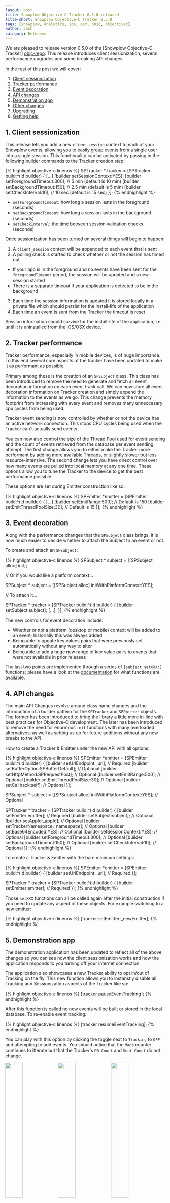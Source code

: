 ```yaml
---
layout: post
title: Snowplow Objective-C Tracker 0.5.0 released
title-short: Snowplow Objective-C Tracker 0.5.0
tags: [snowplow, analytics, ios, osx, objc, objectivec]
author: Josh
category: Releases
---
```


We are pleased to release version 0.5.0 of the [Snowplow Objective-C Tracker] [objc-repo].  This release introduces client sessionization, several performance upgrades and some breaking API changes.

In the rest of this post we will cover:

1. [Client sessionization](/blog/2015/09/03/snowplow-objective-c-tracker-0.5.0-released/#sessionization)
2. [Tracker performance](/blog/2015/09/03/snowplow-objective-c-tracker-0.5.0-released/#tracker-performance)
3. [Event decoration](/blog/2015/09/03/snowplow-objective-c-tracker-0.5.0-released/#event-decoration)
4. [API changes](/blog/2015/09/03/snowplow-objective-c-tracker-0.5.0-released/#api-changes)
5. [Demonstration app](/blog/2015/09/03/snowplow-objective-c-tracker-0.5.0-released/#demo)
6. [Other changes](/blog/2015/09/03/snowplow-objective-c-tracker-0.5.0-released/#changes)
7. [Upgrading](/blog/2015/09/03/snowplow-objective-c-tracker-0.5.0-released/#upgrading)
8. [Getting help](/blog/2015/09/03/snowplow-objective-c-tracker-0.5.0-released/#help)

<!--more-->

<h2><a name="sessionization">1. Client sessionization</a></h2>

This release lets you add a new `client_session` context to each of your Snowplow events, allowing you to easily group events from a single user into a single session. This functionality can be activated by passing in the following builder commands to the Tracker creation step:

{% highlight objective-c linenos %}
SPTracker * tracker = [SPTracker build:^(id<SPTrackerBuilder> builder) {
  [...]
  [builder setSessionContext:YES];
  [builder setForegroundTimeout:300]; // 5 min   (default is 10 min)
  [builder setBackgroundTimeout:150]; // 2.5 min (default is 5 min)
  [builder setCheckInterval:10]; // 10 sec (default is 15 sec)
}];
{% endhighlight %}

* `setForegroundTimeout`: how long a session lasts in the foreground (seconds)
* `setBackgroundTimeout`: how long a session lasts in the background (seconds)
* `setCheckInterval`: the time between session validation checks (seconds)

Once sessionization has been turned on several things will begin to happen:

1. A `client_session` context will be appended to each event that is sent
2. A polling check is started to check whether or not the session has timed out
  - If your app is in the foreground and no events have been sent for the `foregroundTimeout` period, the session will be updated and a new session started
  - There is a separate timeout if your application is detected to be in the background
3. Each time the session information is updated it is stored locally in a private file which should persist for the install-life of the application
4. Each time an event is sent from the Tracker the timeout is reset

Session information should survive for the install-life of the application, i.e. until it is uninstalled from the iOS/OSX device.

<h2><a name="tracker-performance">2. Tracker performance</a></h2>

Tracker performance, especially in mobile devices, is of huge importance. To this end several core aspects of the tracker have been updated to make it as performant as possible.

Primary among these is the creation of an `SPSubject` class. This class has been introduced to remove the need to generate and fetch all event decoration information on each event track call. We can now store all event decoration information on Tracker creation and simply append the information to the events as we go. This change prevents the memory footprint from increasing with every event and removes many unneccesary cpu cycles from being used.

Tracker event sending is now controlled by whether or not the device has an active network connection.  This stops CPU cycles being used when the Tracker can't actually send events.

You can now also control the size of the Thread Pool used for event sending and the count of events retrieved from the database per event sending attempt. The first change allows you to either make the Tracker more performant by adding more available Threads, or slightly slower but less resource-intensive. The second change lets you have direct control over how many events are pulled into local memory at any one time.  These options allow you to tune the Tracker to the device to get the best performance possible.

These options are set during Emitter construction like so:

{% highlight objective-c linenos %}
SPEmitter *emitter = [SPEmitter build:^(id<SPEmitterBuilder> builder) {
        [...]
        [builder setEmitRange:500]; // Default is 150
        [builder setEmitThreadPoolSize:30]; // Default is 15
    }];
{% endhighlight %}

<h2><a name="event-decoration">3. Event decoration</a></h2>

Along with the performance changes that the `SPSubject` class brings, it is now much easier to decide whether to attach the Subject to an event or not.

To create and attach an `SPSubject`:

{% highlight objective-c linenos %}
SPSubject * subject = [[SPSubject alloc] init];

// Or if you would like a platform context...

SPSubject * subject = [[SPSubject alloc] initWithPlatformContext:YES];

// To attach it...

SPTracker * tracker = [SPTracker build:^(id<SPTrackerBuilder> builder) {
  [builder setSubject:subject];
  [...];
}];
{% endhighlight %}

The new controls for event decoration include:

* Whether or not a platform (desktop or mobile) context will be added to an event; historially this was always added
* Being able to update key values pairs that were previously set automatically without any way to alter
* Being able to add a huge new range of key value pairs to events that were not available in prior releases

The last two points are implemented through a series of `[subject setXXX:]` functions; please have a look at the [documentation][subject-set-functions] for what functions are available.

<h2><a name="api-changes">4. API changes</a></h2>

The main API Changes revolve around class name changes and the introduction of a builder pattern for the `SPTracker` and `SPEmitter` objects.  The former has been introduced to bring the library a little more in-line with best practices for Objective-C development. The later has been introduced to remove the need for enormous `init` functions with many overloaded alternatives; as well as setting us up for future additions without any new breaks to the API.

How to create a Tracker & Emitter under the new API with all options:

{% highlight objective-c linenos %}
SPEmitter *emitter = [SPEmitter build:^(id<SPEmitterBuilder> builder) {
  [builder setUrlEndpoint:_url]; // Required
  [builder setBufferOption:SPBufferDefault]; // Optional
  [builder setHttpMethod:SPRequestPost]; // Optional
  [builder setEmitRange:500]; // Optional
  [builder setEmitThreadPoolSize:30]; // Optional
  [builder setCallback:self]; // Optional
}];

SPSubject * subject = [[SPSubject alloc] initWithPlatformContext:YES]; // Optional

SPTracker * tracker = [SPTracker build:^(id<SPTrackerBuilder> builder) {
  [builder setEmitter:emitter]; // Required
  [builder setSubject:subject]; // Optional
  [builder setAppId:_appId]; // Optional
  [builder setTrackerNamespace:_namespace]; // Optional
  [builder setBase64Encoded:YES]; // Optional
  [builder setSessionContext:YES]; // Optional
  [builder setForegroundTimeout:300]; // Optional
  [builder setBackgroundTimeout:150]; // Optional
  [builder setCheckInterval:10]; // Optional
}];
{% endhighlight %}

To create a Tracker & Emitter with the bare minimum settings:

{% highlight objective-c linenos %}
SPEmitter *emitter = [SPEmitter build:^(id<SPEmitterBuilder> builder) {
  [builder setUrlEndpoint:_url]; // Required
}];

SPTracker * tracker = [SPTracker build:^(id<SPTrackerBuilder> builder) {
  [builder setEmitter:emitter]; // Required
}];
{% endhighlight %}

Those `setXXX` functions can all be called again after the initial construction if you need to update any aspect of these objects.  For example switching to a new emitter:

{% highlight objective-c linenos %}
[tracker setEmitter:_newEmitter];
{% endhighlight %}

<h2><a name="demo">5. Demonstration app</a></h2>

The demonstration application has been updated to reflect all of the above changes so you can see how the client sessionization works and how the application responds to you turning off your internet connection.

The application also showcases a new Tracker ability to opt in/out of Tracking on the fly. This new function allows you to instanstly disable all Tracking and Sessionization aspects of the Tracker like so:

{% highlight objective-c linenos %}
[tracker pauseEventTracking];
{% endhighlight %}

After this function is called no new events will be built or stored in the local database.  To re-enable event tracking:

{% highlight objective-c linenos %}
[tracker resumeEventTracking];
{% endhighlight %}

You can play with this option by clicking the toggle next to `Tracking` to `OFF` and attempting to add events. You should notice that the `Made` counter continues to itterate but that the Tracker's `DB Count` and `Sent Count` do not change.

<img src="/assets/img/blog/2015/09/demo-app-1.png" style="width: 33%;float: left;" />
<img src="/assets/img/blog/2015/09/demo-app-2.png" style="width: 33%;float: left;" />
<img src="/assets/img/blog/2015/09/demo-app-3.png" style="width: 33%;float: left;" />

New labels explained:

* Session Count: how many sessions have been started during this applications installation period.
* Running: whether or not the emitter is currently sending events
* Online: whether the application has detected an active network connection
* Background: whether the application is in the background or not

<h2><a name="changes">6. Other changes</a></h2>

Other updates include:

* Fixed bug where the Emitter and Session objects were never deallocated due to NSTimer maintaining a Strong reference to the target ([#215][215])
* Fixed bug in the Emitter where the event sending pool was editing a non-thread safe object at the same time ([#216][216])
* Fixed bug where the Emitter timer could initiate a sending block on the Main Thread, many thanks to [Amornchai Kanokpullwad][zoonooz] ([#197][PR-197])
* Fixed bug in `SPRequestCallback` where Foundation was imported in the wrong spot ([#202][202])
* Added the device sending time to the event ([#158][158])
* Updated the test suite to adequately test the library for both iOS and OSX ([#208][208])

<h2><a name="upgrading">7. Upgrading</a></h2>

To add the Snowplow Objective-C Tracker as a dependency to your own app, add the following into your Podfile:

{% highlight python linenos %}
pod 'SnowplowTracker', '~> 0.5'
{% endhighlight %}

If you prefer, you can manually add the tracker's source code and dependencies into your project's codebase, or use the Static Framework.

Once updated you will also need to change all header names to the new `SP...` notation as well as updating your Tracker and Emitter instances to use the new builder pattern mentioned above.

<h2><a name="help">8. Getting help</a></h2>

Useful links:

* The [technical documentation][tech-docs]
* The [setup guide][setup-guide]
* The [0.5.0 release notes][tracker-050]

If you have an idea for a new feature or want help getting things set up, please [get in touch] [talk-to-us]. And [raise an issue] [issues] if you spot any bugs!

[objc-repo]: https://github.com/snowplow/snowplow-objc-tracker
[tech-docs]: https://github.com/snowplow/snowplow/wiki/iOS-Tracker
[setup-guide]: https://github.com/snowplow/snowplow/wiki/iOS-Tracker-Setup
[tracker-050]: https://github.com/snowplow/snowplow-objc-tracker/releases/tag/0.5.0

[zoonooz]: https://github.com/zoonooz

[158]: https://github.com/snowplow/snowplow-objc-tracker/issues/158
[PR-197]: https://github.com/snowplow/snowplow-objc-tracker/pull/197
[202]: https://github.com/snowplow/snowplow-objc-tracker/issues/202
[208]: https://github.com/snowplow/snowplow-objc-tracker/issues/208
[215]: https://github.com/snowplow/snowplow-objc-tracker/issues/215
[216]: https://github.com/snowplow/snowplow-objc-tracker/issues/216

[lib-dl]: http://dl.bintray.com/snowplow/snowplow-generic/snowplow_objc_tracker_0.5.0.zip

[subject-set-functions]: https://github.com/snowplow/snowplow/wiki/iOS-Tracker#3-adding-extra-data

[talk-to-us]: https://github.com/snowplow/snowplow/wiki/Talk-to-us
[issues]: https://github.com/snowplow/snowplow/issues
